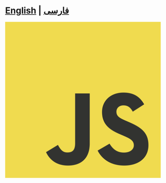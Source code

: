 # [English](./javascript_en/what_is_javascript.md) | [فارسی](./javascript_fa/00.md)

[![javascript logo](./assets/images/javascript_logo.png)](https://en.wikipedia.org/wiki/JavaScript)
